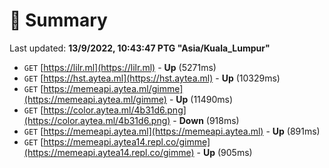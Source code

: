 # 📖 Summary
Last updated: **13/9/2022, 10:43:47 PTG "Asia/Kuala_Lumpur"**

- `GET` [https://lilr.ml](https://lilr.ml) - **Up** (5271ms)
- `GET` [https://hst.aytea.ml](https://hst.aytea.ml) - **Up** (10329ms)
- `GET` [https://memeapi.aytea.ml/gimme](https://memeapi.aytea.ml/gimme) - **Up** (11490ms)
- `GET` [https://color.aytea.ml/4b31d6.png](https://color.aytea.ml/4b31d6.png) - **Down** (918ms)
- `GET` [https://memeapi.aytea.ml](https://memeapi.aytea.ml) - **Up** (891ms)
- `GET` [https://memeapi.aytea14.repl.co/gimme](https://memeapi.aytea14.repl.co/gimme) - **Up** (905ms)
